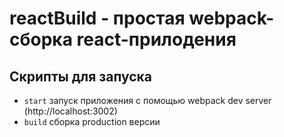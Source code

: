 # reactBuild - простая webpack-сборка react-прилодения

## Скрипты для запуска

- `start` запуск приложения с помощью webpack dev server (http://localhost:3002)
- `build` сборка production версии